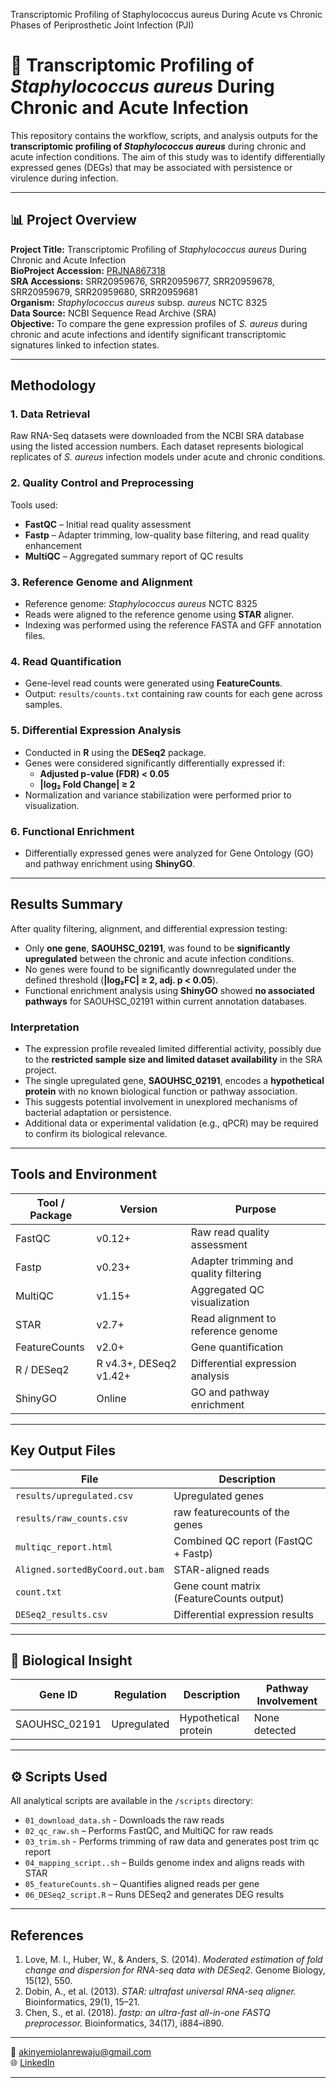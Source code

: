 Transcriptomic Profiling of Staphylococcus aureus During Acute vs Chronic Phases of Periprosthetic Joint Infection (PJI)
# 🧬 Transcriptomic Profiling of *Staphylococcus aureus* During Chronic and Acute Infection

This repository contains the workflow, scripts, and analysis outputs for the **transcriptomic profiling of *Staphylococcus aureus*** during chronic and acute infection conditions. The aim of this study was to identify differentially expressed genes (DEGs) that may be associated with persistence or virulence during infection.

---

## 📊 Project Overview

**Project Title:** Transcriptomic Profiling of *Staphylococcus aureus* During Chronic and Acute Infection  
**BioProject Accession:** [PRJNA867318](https://www.ncbi.nlm.nih.gov/bioproject/PRJNA867318)  
**SRA Accessions:** SRR20959676, SRR20959677, SRR20959678, SRR20959679, SRR20959680, SRR20959681  
**Organism:** *Staphylococcus aureus* subsp. *aureus* NCTC 8325  
**Data Source:** NCBI Sequence Read Archive (SRA)  
**Objective:** To compare the gene expression profiles of *S. aureus* during chronic and acute infections and identify significant transcriptomic signatures linked to infection states.

---

##  Methodology

### 1. **Data Retrieval**
Raw RNA-Seq datasets were downloaded from the NCBI SRA database using the listed accession numbers. Each dataset represents biological replicates of *S. aureus* infection models under acute and chronic conditions.

### 2. **Quality Control and Preprocessing**
Tools used:
- **FastQC** – Initial read quality assessment  
- **Fastp** – Adapter trimming, low-quality base filtering, and read quality enhancement  
- **MultiQC** – Aggregated summary report of QC results  

### 3. **Reference Genome and Alignment**
- Reference genome: *Staphylococcus aureus* NCTC 8325  
- Reads were aligned to the reference genome using **STAR** aligner.  
- Indexing was performed using the reference FASTA and GFF annotation files.

### 4. **Read Quantification**
- Gene-level read counts were generated using **FeatureCounts**.  
- Output: `results/counts.txt` containing raw counts for each gene across samples.

### 5. **Differential Expression Analysis**
- Conducted in **R** using the **DESeq2** package.  
- Genes were considered significantly differentially expressed if:  
  - **Adjusted p-value (FDR) < 0.05**  
  - **|log₂ Fold Change| ≥ 2**  
- Normalization and variance stabilization were performed prior to visualization.

### 6. **Functional Enrichment**
- Differentially expressed genes were analyzed for Gene Ontology (GO) and pathway enrichment using **ShinyGO**.

---

##  Results Summary

After quality filtering, alignment, and differential expression testing:

- Only **one gene**, **SAOUHSC_02191**, was found to be **significantly upregulated** between the chronic and acute infection conditions.  
- No genes were found to be significantly downregulated under the defined threshold (**|log₂FC| ≥ 2, adj. p < 0.05**).  
- Functional enrichment analysis using **ShinyGO** showed **no associated pathways** for SAOUHSC_02191 within current annotation databases.

###  Interpretation
- The expression profile revealed limited differential activity, possibly due to the **restricted sample size and limited dataset availability** in the SRA project.  
- The single upregulated gene, **SAOUHSC_02191**, encodes a **hypothetical protein** with no known biological function or pathway association.  
- This suggests potential involvement in unexplored mechanisms of bacterial adaptation or persistence.  
- Additional data or experimental validation (e.g., qPCR) may be required to confirm its biological relevance.

---

##  Tools and Environment

| Tool / Package | Version | Purpose |
|----------------|----------|----------|
| FastQC | v0.12+ | Raw read quality assessment |
| Fastp | v0.23+ | Adapter trimming and quality filtering |
| MultiQC | v1.15+ | Aggregated QC visualization |
| STAR | v2.7+ | Read alignment to reference genome |
| FeatureCounts | v2.0+ | Gene quantification |
| R / DESeq2 | R v4.3+, DESeq2 v1.42+ | Differential expression analysis |
| ShinyGO | Online | GO and pathway enrichment |

---

##  Key Output Files

| File | Description |
|------|--------------|
| `results/upregulated.csv` | Upregulated genes |
| `results/raw_counts.csv` | raw featurecounts of the genes |
| `multiqc_report.html` | Combined QC report (FastQC + Fastp) |
| `Aligned.sortedByCoord.out.bam` | STAR-aligned reads |
| `count.txt` | Gene count matrix (FeatureCounts output) |
| `DESeq2_results.csv` | Differential expression results |

---

## 🧬 Biological Insight

| Gene ID | Regulation | Description | Pathway Involvement |
|----------|-------------|--------------|----------------------|
| SAOUHSC_02191 | Upregulated | Hypothetical protein | None detected |

---

## ⚙️ Scripts Used

All analytical scripts are available in the `/scripts` directory:

- `01_download_data.sh` - Downloads the raw reads
- `02_qc_raw.sh` – Performs FastQC, and MultiQC for raw reads
- `03_trim.sh` - Performs trimming of raw data and generates post trim qc report
- `04_mapping_script..sh` – Builds genome index and aligns reads with STAR  
- `05_featureCounts.sh` – Quantifies aligned reads per gene  
- `06_DESeq2_script.R` – Runs DESeq2 and generates DEG results  

---

##  References

1. Love, M. I., Huber, W., & Anders, S. (2014). *Moderated estimation of fold change and dispersion for RNA-seq data with DESeq2.* Genome Biology, 15(12), 550.  
2. Dobin, A., et al. (2013). *STAR: ultrafast universal RNA-seq aligner.* Bioinformatics, 29(1), 15–21.  
3. Chen, S., et al. (2018). *fastp: an ultra-fast all-in-one FASTQ preprocessor.* Bioinformatics, 34(17), i884–i890.  

---


📧 [akinyemiolanrewaju@gmail.com](mailto:akinyemiolanrewaju@gmail.com)  
🌐 [LinkedIn](https://www.linkedin.com/in/akinyemi-olanrewaju)  

---

## 
